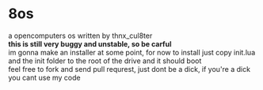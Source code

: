 # 8os  
a opencomputers os written by thnx_cul8ter  
**this is still very buggy and unstable, so be carful**  
im gonna make an installer at some point, for now to install just copy init.lua and the init folder to the root of the drive and it should boot  
feel free to fork and send pull requrest, just dont be a dick, if you're a dick you cant use my code  
